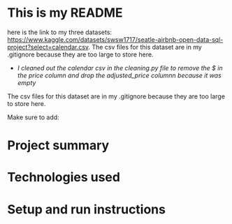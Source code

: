 # This is my README
here is the link to my three datasets: https://www.kaggle.com/datasets/swsw1717/seatle-airbnb-open-data-sql-project?select=calendar.csv. The csv files for this dataset are in my .gitignore because they are too large to store here.

* *I cleaned out the calendar csv in the cleaning.py file to remove the $ in the price column and drop the adjusted_price columnn because it was empty*

The csv files for this dataset are in my .gitignore because they are too large to store here.

Make sure to add: 

# Project summary


# Technologies used


# Setup and run instructions

